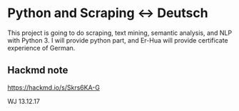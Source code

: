 # Python and Scraping <-> Deutsch

This project is going to do scraping, text mining, semantic analysis, and NLP with Python 3.
I will provide python part, and Er-Hua will provide certificate experience of German.

## Hackmd note
https://hackmd.io/s/Skrs6KA-G

WJ 13.12.17
